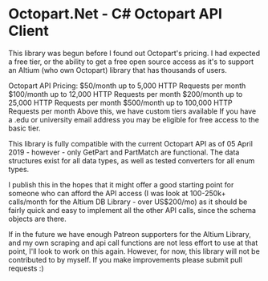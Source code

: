 # Octopart.Net - C# Octopart API Client

This library was begun before I found out Octopart's pricing. I had expected a free tier, or the ability to get a free open source access as it's to support an Altium (who own Octopart) library that has thousands of users. 

Octopart API Pricing:
$50/month up to 5,000 HTTP Requests per month
$100/month up to 12,000 HTTP Requests per month
$200/month up to 25,000 HTTP Requests per month
$500/month up to 100,000 HTTP Requests per month
Above this, we have custom tiers available
If you have a .edu or university email address you may be eligible for free access to the basic tier.

This library is fully compatible with the current Octopart API as of 05 April 2019 - however - only GetPart and PartMatch are functional. The data structures exist for all data types, as well as tested converters for all enum types.

I publish this in the hopes that it might offer a good starting point for someone who can afford the API access (I was look at 100-250k+ calls/month for the Altium DB Library - over US$200/mo) as it should be fairly quick and easy to implement all the other API calls, since the schema objects are there.

If in the future we have enough Patreon supporters for the Altium Library, and my own scraping and api call functions are not less effort to use at that point, I'll look to work on this again. However, for now, this library will not be contributed to by myself. If you make improvements please submit pull requests :)

